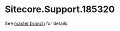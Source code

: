 # Sitecore.Support.185320

See [master branch](https://github.com/sitecoresupport/Sitecore.Support.185320) for details.